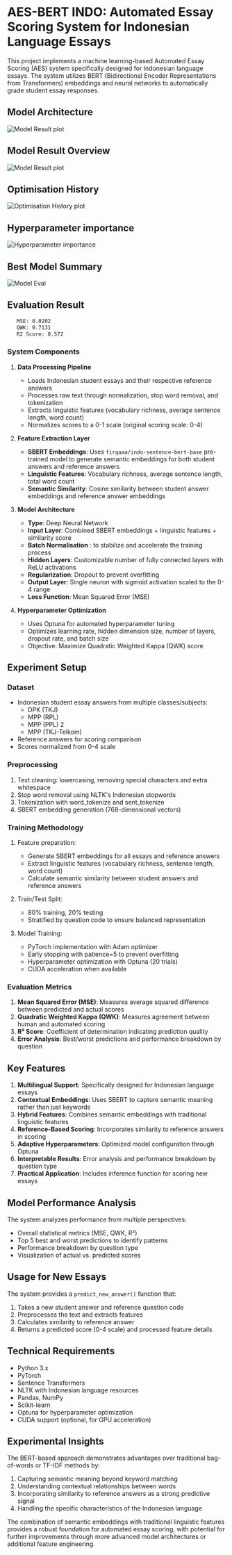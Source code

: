 # AES-BERT INDO: Automated Essay Scoring System for Indonesian Language Essays

This project implements a machine learning-based Automated Essay Scoring (AES) system specifically designed for Indonesian language essays. The system utilizes BERT (Bidirectional Encoder Representations from Transformers) embeddings and neural networks to automatically grade student essay responses.

## Model Architecture

![Model Result plot](./AES/img/NLP.jpg)

## Model Result Overview

![Model Result plot](./AES/img/output.png)

## Optimisation History

![Optimisation History plot](./AES/img/newplot.png)

## Hyperparameter importance

![Hyperparameter importance](./AES/img/hpnewplot.png)

## Best Model Summary

![Model Eval](./AES/img/nn.png)

## Evaluation Result

```txt
   MSE: 0.0202
   QWK: 0.7131
   R2 Score: 0.572
```

### System Components

1. **Data Processing Pipeline**
   - Loads Indonesian student essays and their respective reference answers
   - Processes raw text through normalization, stop word removal, and tokenization
   - Extracts linguistic features (vocabulary richness, average sentence length, word count)
   - Normalizes scores to a 0-1 scale (original scoring scale: 0-4)

2. **Feature Extraction Layer**
   - **SBERT Embeddings**: Uses `firqaaa/indo-sentence-bert-base` pre-trained model to generate semantic embeddings for both student answers and reference answers
   - **Linguistic Features**: Vocabulary richness, average sentence length, total word count
   - **Semantic Similarity**: Cosine similarity between student answer embeddings and reference answer embeddings

3. **Model Architecture**
   - **Type**: Deep Neural Network
   - **Input Layer**: Combined SBERT embeddings + linguistic features + similarity score
   - **Batch Normalisation** : to stabilize and accelerate the training process
   - **Hidden Layers**: Customizable number of fully connected layers with ReLU activations
   - **Regularization**: Dropout to prevent overfitting
   - **Output Layer**: Single neuron with sigmoid activation scaled to the 0-4 range
   - **Loss Function**: Mean Squared Error (MSE)

4. **Hyperparameter Optimization**
   - Uses Optuna for automated hyperparameter tuning
   - Optimizes learning rate, hidden dimension size, number of layers, dropout rate, and batch size
   - Objective: Maximize Quadratic Weighted Kappa (QWK) score

## Experiment Setup

### Dataset

- Indonesian student essay answers from multiple classes/subjects:
  - DPK (TKJ)
  - MPP (RPL)
  - MPP (PPL) 2
  - MPP (TKJ-Telkom)
- Reference answers for scoring comparison
- Scores normalized from 0-4 scale

### Preprocessing

1. Text cleaning: lowercasing, removing special characters and extra whitespace
2. Stop word removal using NLTK's Indonesian stopwords
3. Tokenization with word_tokenize and sent_tokenize
4. SBERT embedding generation (768-dimensional vectors)

### Training Methodology

1. Feature preparation:
   - Generate SBERT embeddings for all essays and reference answers
   - Extract linguistic features (vocabulary richness, sentence length, word count)
   - Calculate semantic similarity between student answers and reference answers

2. Train/Test Split:
   - 80% training, 20% testing
   - Stratified by question code to ensure balanced representation

3. Model Training:
   - PyTorch implementation with Adam optimizer
   - Early stopping with patience=5 to prevent overfitting
   - Hyperparameter optimization with Optuna (20 trials)
   - CUDA acceleration when available

### Evaluation Metrics

1. **Mean Squared Error (MSE)**: Measures average squared difference between predicted and actual scores
2. **Quadratic Weighted Kappa (QWK)**: Measures agreement between human and automated scoring
3. **R² Score**: Coefficient of determination indicating prediction quality
4. **Error Analysis**: Best/worst predictions and performance breakdown by question

## Key Features

1. **Multilingual Support**: Specifically designed for Indonesian language essays
2. **Contextual Embeddings**: Uses SBERT to capture semantic meaning rather than just keywords
3. **Hybrid Features**: Combines semantic embeddings with traditional linguistic features
4. **Reference-Based Scoring**: Incorporates similarity to reference answers in scoring
5. **Adaptive Hyperparameters**: Optimized model configuration through Optuna
6. **Interpretable Results**: Error analysis and performance breakdown by question type
7. **Practical Application**: Includes inference function for scoring new essays

## Model Performance Analysis

The system analyzes performance from multiple perspectives:
- Overall statistical metrics (MSE, QWK, R²)
- Top 5 best and worst predictions to identify patterns
- Performance breakdown by question type
- Visualization of actual vs. predicted scores

## Usage for New Essays

The system provides a `predict_new_answer()` function that:
1. Takes a new student answer and reference question code
2. Preprocesses the text and extracts features
3. Calculates similarity to reference answer
4. Returns a predicted score (0-4 scale) and processed feature details

## Technical Requirements

- Python 3.x
- PyTorch
- Sentence Transformers
- NLTK with Indonesian language resources
- Pandas, NumPy
- Scikit-learn
- Optuna for hyperparameter optimization
- CUDA support (optional, for GPU acceleration)

## Experimental Insights

The BERT-based approach demonstrates advantages over traditional bag-of-words or TF-IDF methods by:
1. Capturing semantic meaning beyond keyword matching
2. Understanding contextual relationships between words
3. Incorporating similarity to reference answers as a strong predictive signal
4. Handling the specific characteristics of the Indonesian language

The combination of semantic embeddings with traditional linguistic features provides a robust foundation for automated essay scoring, with potential for further improvements through more advanced model architectures or additional feature engineering.
